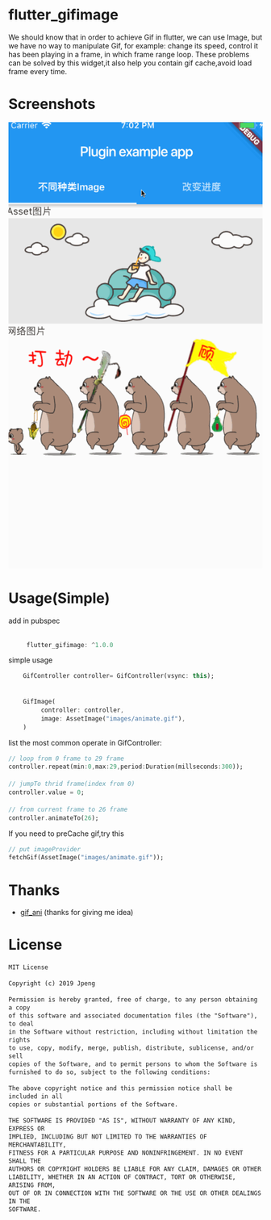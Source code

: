 # flutter_gifimage

We should know that in order to achieve Gif in flutter, we can use Image, but we have no way to manipulate Gif, for example: change its speed, control it has been playing in a frame,
 in which frame range loop. These problems can be solved by this widget,it also help you contain gif cache,avoid load frame every time.

# Screenshots

![](arts/gif.gif)

# Usage(Simple)
  add in pubspec

   ```dart

        flutter_gifimage: ^1.0.0

   ```

 simple usage

 ```dart
     GifController controller= GifController(vsync: this);


     GifImage(
          controller: controller,
          image: AssetImage("images/animate.gif"),
     )

 ```

 list the most common operate in GifController:


 ```dart
 // loop from 0 frame to 29 frame
 controller.repeat(min:0,max:29,period:Duration(millseconds:300));

 // jumpTo thrid frame(index from 0)
 controller.value = 0;

 // from current frame to 26 frame
 controller.animateTo(26);

 ```

 If you need to preCache gif,try this

 ```dart
 // put imageProvider
 fetchGif(AssetImage("images/animate.gif"));

 ```




# Thanks
* [gif_ani](https://github.com/hyz1992/gif_ani)  (thanks for giving me idea)

# License

```
MIT License

Copyright (c) 2019 Jpeng

Permission is hereby granted, free of charge, to any person obtaining a copy
of this software and associated documentation files (the "Software"), to deal
in the Software without restriction, including without limitation the rights
to use, copy, modify, merge, publish, distribute, sublicense, and/or sell
copies of the Software, and to permit persons to whom the Software is
furnished to do so, subject to the following conditions:

The above copyright notice and this permission notice shall be included in all
copies or substantial portions of the Software.

THE SOFTWARE IS PROVIDED "AS IS", WITHOUT WARRANTY OF ANY KIND, EXPRESS OR
IMPLIED, INCLUDING BUT NOT LIMITED TO THE WARRANTIES OF MERCHANTABILITY,
FITNESS FOR A PARTICULAR PURPOSE AND NONINFRINGEMENT. IN NO EVENT SHALL THE
AUTHORS OR COPYRIGHT HOLDERS BE LIABLE FOR ANY CLAIM, DAMAGES OR OTHER
LIABILITY, WHETHER IN AN ACTION OF CONTRACT, TORT OR OTHERWISE, ARISING FROM,
OUT OF OR IN CONNECTION WITH THE SOFTWARE OR THE USE OR OTHER DEALINGS IN THE
SOFTWARE.

```